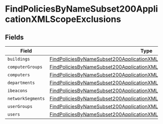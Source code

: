 # FindPoliciesByNameSubset200ApplicationXMLScopeExclusions


## Fields

| Field                                                                                                                                                                           | Type                                                                                                                                                                            | Required                                                                                                                                                                        | Description                                                                                                                                                                     |
| ------------------------------------------------------------------------------------------------------------------------------------------------------------------------------- | ------------------------------------------------------------------------------------------------------------------------------------------------------------------------------- | ------------------------------------------------------------------------------------------------------------------------------------------------------------------------------- | ------------------------------------------------------------------------------------------------------------------------------------------------------------------------------- |
| `buildings`                                                                                                                                                                     | [FindPoliciesByNameSubset200ApplicationXMLScopeExclusionsBuildings](../../models/operations/findpoliciesbynamesubset200applicationxmlscopeexclusionsbuildings.md)[]             | :heavy_minus_sign:                                                                                                                                                              | N/A                                                                                                                                                                             |
| `computerGroups`                                                                                                                                                                | [FindPoliciesByNameSubset200ApplicationXMLScopeExclusionsComputerGroups](../../models/operations/findpoliciesbynamesubset200applicationxmlscopeexclusionscomputergroups.md)[]   | :heavy_minus_sign:                                                                                                                                                              | N/A                                                                                                                                                                             |
| `computers`                                                                                                                                                                     | [FindPoliciesByNameSubset200ApplicationXMLScopeExclusionsComputers](../../models/operations/findpoliciesbynamesubset200applicationxmlscopeexclusionscomputers.md)[]             | :heavy_minus_sign:                                                                                                                                                              | N/A                                                                                                                                                                             |
| `departments`                                                                                                                                                                   | [FindPoliciesByNameSubset200ApplicationXMLScopeExclusionsDepartments](../../models/operations/findpoliciesbynamesubset200applicationxmlscopeexclusionsdepartments.md)[]         | :heavy_minus_sign:                                                                                                                                                              | N/A                                                                                                                                                                             |
| `ibeacons`                                                                                                                                                                      | [FindPoliciesByNameSubset200ApplicationXMLScopeExclusionsIbeacons](../../models/operations/findpoliciesbynamesubset200applicationxmlscopeexclusionsibeacons.md)[]               | :heavy_minus_sign:                                                                                                                                                              | N/A                                                                                                                                                                             |
| `networkSegments`                                                                                                                                                               | [FindPoliciesByNameSubset200ApplicationXMLScopeExclusionsNetworkSegments](../../models/operations/findpoliciesbynamesubset200applicationxmlscopeexclusionsnetworksegments.md)[] | :heavy_minus_sign:                                                                                                                                                              | N/A                                                                                                                                                                             |
| `userGroups`                                                                                                                                                                    | [FindPoliciesByNameSubset200ApplicationXMLScopeExclusionsUserGroups](../../models/operations/findpoliciesbynamesubset200applicationxmlscopeexclusionsusergroups.md)[]           | :heavy_minus_sign:                                                                                                                                                              | N/A                                                                                                                                                                             |
| `users`                                                                                                                                                                         | [FindPoliciesByNameSubset200ApplicationXMLScopeExclusionsUsers](../../models/operations/findpoliciesbynamesubset200applicationxmlscopeexclusionsusers.md)[]                     | :heavy_minus_sign:                                                                                                                                                              | N/A                                                                                                                                                                             |